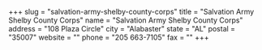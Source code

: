 +++
slug = "salvation-army-shelby-county-corps"
title = "Salvation Army Shelby County Corps"
name = "Salvation Army Shelby County Corps"
address = "108 Plaza Circle"
city = "Alabaster"
state = "AL"
postal = "35007"
website = ""
phone = "205 663-7105"
fax = ""
+++

